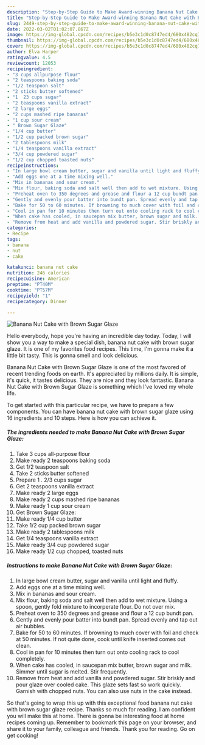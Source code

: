 ```yaml
---
description: "Step-by-Step Guide to Make Award-winning Banana Nut Cake with Brown Sugar Glaze"
title: "Step-by-Step Guide to Make Award-winning Banana Nut Cake with Brown Sugar Glaze"
slug: 2449-step-by-step-guide-to-make-award-winning-banana-nut-cake-with-brown-sugar-glaze
date: 2022-03-02T01:02:07.867Z
image: https://img-global.cpcdn.com/recipes/b5e3c1d0c8747ed4/680x482cq70/banana-nut-cake-with-brown-sugar-glaze-recipe-main-photo.jpg
thumbnail: https://img-global.cpcdn.com/recipes/b5e3c1d0c8747ed4/680x482cq70/banana-nut-cake-with-brown-sugar-glaze-recipe-main-photo.jpg
cover: https://img-global.cpcdn.com/recipes/b5e3c1d0c8747ed4/680x482cq70/banana-nut-cake-with-brown-sugar-glaze-recipe-main-photo.jpg
author: Elva Harper
ratingvalue: 4.5
reviewcount: 12053
recipeingredient:
- "3 cups allpurpose flour"
- "2 teaspoons baking soda"
- "1/2 teaspoon salt"
- "2 sticks butter softened"
- "1  23 cups sugar"
- "2 teaspoons vanilla extract"
- "2 large eggs"
- "2 cups mashed ripe bananas"
- "1 cup sour cream"
- " Brown Sugar Glaze"
- "1/4 cup butter"
- "1/2 cup packed brown sugar"
- "2 tablespoons milk"
- "1/4 teaspoons vanilla extract"
- "3/4 cup powdered sugar"
- "1/2 cup chopped toasted nuts"
recipeinstructions:
- "In large bowl cream butter, sugar and vanilla until light and fluffy."
- "Add eggs one at a time mixing well."
- "Mix in bananas and sour cream."
- "Mix flour, baking soda and salt well then add to wet mixture. Using a spoon, gently fold mixture to incorperate flour. Do not over mix."
- "Preheat oven to 350 degrees and grease and flour a 12 cup bundt pan."
- "Gently and evenly pour batter into bundt pan. Spread evenly and tap out air bubbles."
- "Bake for 50 to 60 minutes. If browning to much cover with foil and check at 50 minutes. If not quite done, cook until knife inserted comes out clean."
- "Cool in pan for 10 minutes then turn out onto cooling rack to cool completely."
- "When cake has cooled, in saucepan mix butter, brown sugar and milk. Simmer until sugar is melted. Stir frequently."
- "Remove from heat and add vanilla and powdered sugar. Stir briskly and pour glaze over cooled cake. This glaze sets fast so work quickly. Garnish with chopped nuts. You can also use nuts in the cake instead."
categories:
- Recipe
tags:
- banana
- nut
- cake

katakunci: banana nut cake 
nutrition: 246 calories
recipecuisine: American
preptime: "PT40M"
cooktime: "PT57M"
recipeyield: "1"
recipecategory: Dinner

---
```



![Banana Nut Cake with Brown Sugar Glaze](https://img-global.cpcdn.com/recipes/b5e3c1d0c8747ed4/680x482cq70/banana-nut-cake-with-brown-sugar-glaze-recipe-main-photo.jpg)

Hello everybody, hope you're having an incredible day today. Today, I will show you a way to make a special dish, banana nut cake with brown sugar glaze. It is one of my favorites food recipes. This time, I'm gonna make it a little bit tasty. This is gonna smell and look delicious.

Banana Nut Cake with Brown Sugar Glaze is one of the most favored of recent trending foods on earth. It's appreciated by millions daily. It is simple, it's quick, it tastes delicious. They are nice and they look fantastic. Banana Nut Cake with Brown Sugar Glaze is something which I've loved my whole life.




To get started with this particular recipe, we have to prepare a few components. You can have banana nut cake with brown sugar glaze using 16 ingredients and 10 steps. Here is how you can achieve it.

<!--inarticleads1-->

##### The ingredients needed to make Banana Nut Cake with Brown Sugar Glaze:

1. Take 3 cups all-purpose flour
1. Make ready 2 teaspoons baking soda
1. Get 1/2 teaspoon salt
1. Take 2 sticks butter softened
1. Prepare 1 . 2/3 cups sugar
1. Get 2 teaspoons vanilla extract
1. Make ready 2 large eggs
1. Make ready 2 cups mashed ripe bananas
1. Make ready 1 cup sour cream
1. Get  Brown Sugar Glaze:
1. Make ready 1/4 cup butter
1. Take 1/2 cup packed brown sugar
1. Make ready 2 tablespoons milk
1. Get 1/4 teaspoons vanilla extract
1. Make ready 3/4 cup powdered sugar
1. Make ready 1/2 cup chopped, toasted nuts




<!--inarticleads2-->

##### Instructions to make Banana Nut Cake with Brown Sugar Glaze:

1. In large bowl cream butter, sugar and vanilla until light and fluffy.
1. Add eggs one at a time mixing well.
1. Mix in bananas and sour cream.
1. Mix flour, baking soda and salt well then add to wet mixture. Using a spoon, gently fold mixture to incorperate flour. Do not over mix.
1. Preheat oven to 350 degrees and grease and flour a 12 cup bundt pan.
1. Gently and evenly pour batter into bundt pan. Spread evenly and tap out air bubbles.
1. Bake for 50 to 60 minutes. If browning to much cover with foil and check at 50 minutes. If not quite done, cook until knife inserted comes out clean.
1. Cool in pan for 10 minutes then turn out onto cooling rack to cool completely.
1. When cake has cooled, in saucepan mix butter, brown sugar and milk. Simmer until sugar is melted. Stir frequently.
1. Remove from heat and add vanilla and powdered sugar. Stir briskly and pour glaze over cooled cake. This glaze sets fast so work quickly. Garnish with chopped nuts. You can also use nuts in the cake instead.




So that's going to wrap this up with this exceptional food banana nut cake with brown sugar glaze recipe. Thanks so much for reading. I am confident you will make this at home. There is gonna be interesting food at home recipes coming up. Remember to bookmark this page on your browser, and share it to your family, colleague and friends. Thank you for reading. Go on get cooking!
